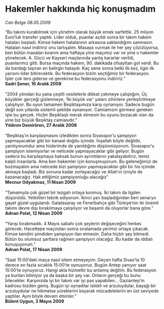 # Hakemler hakkında hiç konuşmadım

*Can Belge 08.05.2009*

<div class="taraf_structure_2col_1zq">
<div class="margen_n">



 <p>“Bu takımı kurabilmek için yönetim olarak büyük emek sarfettik. 25 milyon Euro’luk transfer yaptık. Lider olduk, puanlar açıldı sonra bir takım hakem hataları başladı. Kimse hakem hatalarının arkasına saklandığımı sanmasın. Hataları nasıl indiririz onu tartışalım. Masaya vurmak ile her şey çözülüyorsa, ben bütün masaları kırarım ama haftaya yine maçımız var ve yine o hakemler yönetecek. A. Gücü ve Kayseri maçlarında yanlış kararlar verildi, puanlarımız gitti. Bursa maçında hakem, 90. dakikada ofsayttan gol verdi. Bu da bardağı taşıran en belirgin hataydı. Kaç sene sonra belki ilk kez, ligin ilk yarısını lider bitirecektik. Bu federasyon bizim seçtiğimiz bir federasyon. İşler çok ters giderse ve gerekirse bu federasyonu indiririz.” <br/><strong>Sadri Şener, 16 Aralık 2008</strong> <br/><br/>“2004 yılından bu yana çeşitli vesilelerle dikkat çekmeye çalıştığım, Üç büyükler gerçeği gizlenmeye, ‘İki büyük var’ yalanı zihinlere yerleştirilmeye çalışılıyor. Bu oyun tamamen Beşiktaşımıza karşı oynanıyor. Sadece bugün değil son yıllarda sistemli şekilde oynanıyor. Camiamızın görmesi gereken işte bu gerçek. Hiçbir Beşiktaşlı merak etmesin bu oyunu bozacak olan da yine biz büyük Beşiktaş camiasıdır.” <br/><strong>Yıldırım Demirören, 27 Aralık 2008</strong> <br/><br/>“Beşiktaş’ın karşılaşmasını izledikten sonra Sivasspor’u şampiyon yapmayacaklar gibi bir kanaat doğdu içimde. İnşallah böyle değildir, yanılıyorumdur ama hislerimde de yanıldığımı düşünmüyorum. Sivasspor’u şampiyon istemiyorlar ve neticede yapmayacaklar gibi geliyor. Bugün sadece bu karşılaşmaya baksak bunun ayrıntılarını yakalayabiliriz, temiz kalpli insanlarla. Ama ben hakemler için konuşmuyorum. Bu geleneğimizi de bozmayalım ama neticede bizi şampiyon yapmayacaklar gibi bir his içimde akmaya başladı. Biz sonuna kadar zorlayacağız ve Allah’ın izniyle de kazanacağız. Hak ettiğimiz şampiyonluğu alacağız” <br/><strong>Mecnur Odyakmaz, 11 Nisan 2009</strong> <br/><br/>“Tamamıyla çok güzel bir tezgah ortaya konmuş. İki takım da ligden düşürüldü. Yetkilileri tebrik ediyorum. İkinci yarı başladığından beri senaryo gayet güzel uygulandı. Galatasaray ve Fenerbahçe gibi Türkiye’nin iki önemli takımı devre dışı bırakılmaya çalışılıyor ve başarılı da oluyorlar bana göre.” <br/><strong>Adnan Polat, 12 Nisan 2009</strong> <br/><br/>“Yarışı bırakmadık. 4 Mayıs sabahı çok şeylerin değişeceğini herkes görecek. Hacettepe maçından sonra sıralamada yerimiz ortaya çıkacak. Kimse kendini şimdiden şampiyon ilan etmesin. Daha hiçbir şey bitmedi. Bütün bu olumsuz şartlara rağmen şampiyon olacağız. Bu kadar da iddialı konuşuyorum.” <br/><strong>Adnan Polat, 17 Nisan 2009</strong> <br/><br/>“Saat 15:00’deki maça nasıl sitem etmeyeyim. Geçen hafta Sivas’ta 10 derece en fazla sıcaklık 15:00’te oynuyoruz. Bugün Antep yanıyor saat 15:00’te oynuyoruz. Hangi akla hizmettir bu anlamış değilim. Bu federasyon ya bunları bilmiyor ya da başka bir şey var. Onların gerçeği bu bunu bilecekler. Karşınızda iyi bir takım var iyi pas yapabilen... Gaziantep’in kadrosu bizden geniş. Bugün iyi oynadılar istekli ve arzuluydular, bayağı bir arzuluydular ne hikmetse yüreklerini koyarak mücadelelerini en üst seviyede yaptılar. Aynı böyle devam etsinler.” <br/><strong>Bülent Uygun, 3 Mayıs 2009</strong></p>

<br/>


<div id="taraf_not">
</div>

</div>


</div>
